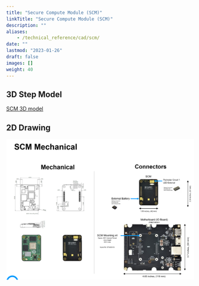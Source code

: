```yaml
---
title: "Secure Compute Module (SCM)"
linkTitle: "Secure Compute Module (SCM)"
description: ""
aliases:
    - /technical_reference/cad/scm/
date: ""
lastmod: "2023-01-26"
draft: false
images: []
weight: 40
---
```


## 3D Step Model

[SCM 3D model](ZYMBIT-SCM-CAD-Model-defeatured-no-battery-2022.12.step)

## 2D Drawing

![SCM CAD Drawing](ZYMBIT-SCM-Mechanical-Connectors-2023.01.png)


